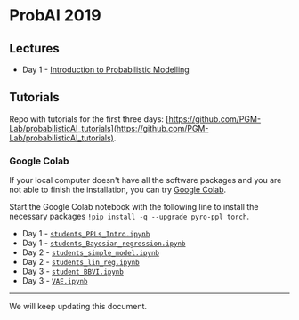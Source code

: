 
# ProbAI 2019

## Lectures

* Day 1 - [Introduction to Probabilistic Modelling](https://github.com/probabilisticai/probai-2019/tree/master/day1/introduction_to_probabilistic_modelling.pdf)

## Tutorials

Repo with tutorials for the first three days: [https://github.com/PGM-Lab/probabilisticAI_tutorials](https://github.com/PGM-Lab/probabilisticAI_tutorials).

###  Google Colab

If your local computer doesn't have all the software packages and you are not able to finish the installation, you can try [Google Colab](https://colab.research.google.com/).

Start the Google Colab notebook with the following line to install the necessary packages `!pip install -q --upgrade pyro-ppl torch`.

* Day 1 - [`students_PPLs_Intro.ipynb`](https://colab.research.google.com/drive/1JpAyz_0vAfFA50_ufKsJ4lVUmeOYRfms)
* Day 1 - [`students_Bayesian_regression.ipynb`](https://colab.research.google.com/drive/1CkFBxzP9Y43q6uxI0cLGiRsJ8vuUBfYD)
* Day 2 - [`students_simple_model.ipynb`](https://colab.research.google.com/drive/1OEG6ZHvNZKOZtcxUP4gPTsAI0p3pShn3)
* Day 2 - [`students_lin_reg.ipynb`](https://colab.research.google.com/drive/1I0HMHrfRUzuSeEefVUApuUaCzQLE-rDK)
* Day 3 - [`student_BBVI.ipynb`](https://colab.research.google.com/drive/1RmARkmGOf4S9i1Q3B_6-xShv5Wb0fSnL)
* Day 3 - [`VAE.ipynb`](https://colab.research.google.com/drive/1vp-CfB9jRxWGBrz6TDiFt4Bw9vuei5qA)

---

We will keep updating this document.
